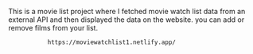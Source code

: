 This is a movie list project where I fetched movie watch list data from an external API and then displayed the data on the website. you can add or remove films from your list.                                                 
                   
               https://moviewatchlist1.netlify.app/      
 
